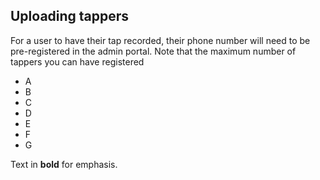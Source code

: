 ## Uploading tappers
For a user to have their tap recorded, their phone number will need to be pre-registered in the admin portal.
Note that the maximum number of tappers you can have registered 
- A
- B
- C
- D
- E
- F
- G

Text in **bold** for emphasis.
<!--stackedit_data:
eyJoaXN0b3J5IjpbODkzODU2NTk0XX0=
-->